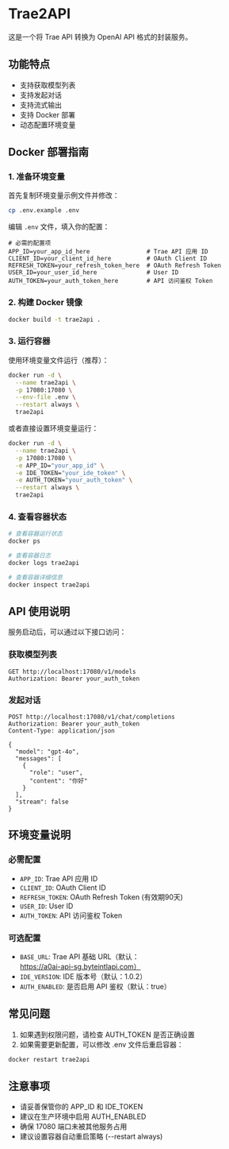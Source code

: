 # Trae2API

这是一个将 Trae API 转换为 OpenAI API 格式的封装服务。

## 功能特点

- 支持获取模型列表
- 支持发起对话
- 支持流式输出
- 支持 Docker 部署
- 动态配置环境变量

## Docker 部署指南

### 1. 准备环境变量
首先复制环境变量示例文件并修改：
```bash
cp .env.example .env
```

编辑 `.env` 文件，填入你的配置：
```env
# 必需的配置项
APP_ID=your_app_id_here                # Trae API 应用 ID
CLIENT_ID=your_client_id_here          # OAuth Client ID
REFRESH_TOKEN=your_refresh_token_here  # OAuth Refresh Token
USER_ID=your_user_id_here              # User ID
AUTH_TOKEN=your_auth_token_here        # API 访问鉴权 Token
```

### 2. 构建 Docker 镜像
```bash
docker build -t trae2api .
```

### 3. 运行容器
使用环境变量文件运行（推荐）：
```bash
docker run -d \
  --name trae2api \
  -p 17080:17080 \
  --env-file .env \
  --restart always \
  trae2api
```

或者直接设置环境变量运行：
```bash
docker run -d \
  --name trae2api \
  -p 17080:17080 \
  -e APP_ID="your_app_id" \
  -e IDE_TOKEN="your_ide_token" \
  -e AUTH_TOKEN="your_auth_token" \
  --restart always \
  trae2api
```

### 4. 查看容器状态
```bash
# 查看容器运行状态
docker ps

# 查看容器日志
docker logs trae2api

# 查看容器详细信息
docker inspect trae2api
```

## API 使用说明

服务启动后，可以通过以下接口访问：

### 获取模型列表
```http
GET http://localhost:17080/v1/models
Authorization: Bearer your_auth_token
```

### 发起对话
```http
POST http://localhost:17080/v1/chat/completions
Authorization: Bearer your_auth_token
Content-Type: application/json

{
  "model": "gpt-4o",
  "messages": [
    {
      "role": "user",
      "content": "你好"
    }
  ],
  "stream": false
}
```

## 环境变量说明

### 必需配置
- `APP_ID`: Trae API 应用 ID
- `CLIENT_ID`: OAuth Client ID
- `REFRESH_TOKEN`: OAuth Refresh Token (有效期90天)
- `USER_ID`: User ID
- `AUTH_TOKEN`: API 访问鉴权 Token

### 可选配置
- `BASE_URL`: Trae API 基础 URL（默认：https://a0ai-api-sg.byteintlapi.com）
- `IDE_VERSION`: IDE 版本号（默认：1.0.2）
- `AUTH_ENABLED`: 是否启用 API 鉴权（默认：true）

## 常见问题

1. 如果遇到权限问题，请检查 AUTH_TOKEN 是否正确设置
2. 如果需要更新配置，可以修改 .env 文件后重启容器：
```bash
docker restart trae2api
```

## 注意事项

- 请妥善保管你的 APP_ID 和 IDE_TOKEN
- 建议在生产环境中启用 AUTH_ENABLED
- 确保 17080 端口未被其他服务占用
- 建议设置容器自动重启策略 (--restart always)
